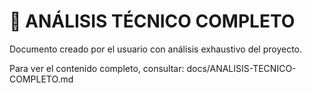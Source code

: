 # 🚨 ANÁLISIS TÉCNICO COMPLETO

Documento creado por el usuario con análisis exhaustivo del proyecto.

Para ver el contenido completo, consultar: docs/ANALISIS-TECNICO-COMPLETO.md

